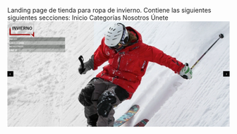 Landing page de tienda para ropa de invierno. Contiene las siguientes siguientes secciones:
Inicio
Categorías 
Nosotros
Únete
![Banner](https://raw.githubusercontent.com/ricober/Ropa-para-invierno/master/marca_de_invierno.png)

